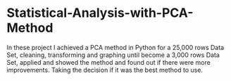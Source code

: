 # Statistical-Analysis-with-PCA-Method
In these project I achieved a PCA method in Python for a 25,000 rows Data Set, cleaning, transforming and graphing until become a 3,000 rows Data Set, applied and
showed the method and found out if there were more improvements. Taking the decision if it was the best method to use.
